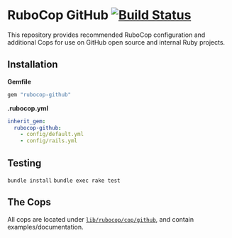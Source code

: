 # RuboCop GitHub [![Build Status](https://travis-ci.org/github/rubocop-github.svg?branch=master)](https://travis-ci.org/github/rubocop-github)

This repository provides recommended RuboCop configuration and additional Cops for use on GitHub open source and internal Ruby projects.

## Installation

**Gemfile**

``` ruby
gem "rubocop-github"
```

**.rubocop.yml**

``` yaml
inherit_gem:
  rubocop-github:
    - config/default.yml
    - config/rails.yml
```

## Testing

`bundle install`
`bundle exec rake test`

## The Cops

All cops are located under [`lib/rubocop/cop/github`](lib/rubocop/cop/github), and contain examples/documentation.
